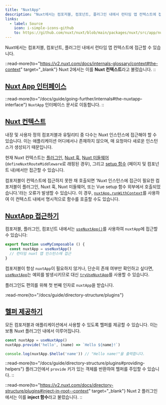 ```yaml
---
title: "NuxtApp"
description: "Nuxt에서는 컴포저블, 컴포넌트, 플러그인 내에서 런타임 앱 컨텍스트에 접근할 수 있습니다."
links:
  - label: Source
    icon: i-simple-icons-github
    to: https://github.com/nuxt/nuxt/blob/main/packages/nuxt/src/app/nuxt.ts
---
```


Nuxt에서는 컴포저블, 컴포넌트, 플러그인 내에서 런타임 앱 컨텍스트에 접근할 수 있습니다.

::read-more{to="https://v2.nuxt.com/docs/internals-glossary/context#the-context" target="_blank"}
Nuxt 2에서는 이를 **Nuxt 컨텍스트**라고 불렀습니다.
::

## [Nuxt App 인터페이스](#nuxt-app-interface)

::read-more{to="/docs/guide/going-further/internals#the-nuxtapp-interface"}
`NuxtApp` 인터페이스 문서로 이동합니다.
::

## [Nuxt 컨텍스트](#the-nuxt-context)

내장 및 사용자 정의 컴포저블과 유틸리티 중 다수는 Nuxt 인스턴스에 접근해야 할 수 있습니다. 이는 애플리케이션 어디에서나 존재하지 않으며, 매 요청마다 새로운 인스턴스가 생성되기 때문입니다.

현재 Nuxt 컨텍스트는 [플러그인](/docs/guide/directory-structure/plugins), [Nuxt 훅](/docs/guide/going-further/hooks), [Nuxt 미들웨어](/docs/guide/directory-structure/middleware) (`defineNuxtRouteMiddleware`로 래핑된 경우), 그리고 [setup 함수](https://vuejs.org/api/composition-api-setup.html) (페이지 및 컴포넌트 내)에서만 접근할 수 있습니다.

컴포저블이 컨텍스트에 접근하지 못한 채 호출되면 'Nuxt 인스턴스에 접근이 필요한 컴포저블이 플러그인, Nuxt 훅, Nuxt 미들웨어, 또는 Vue setup 함수 외부에서 호출되었습니다.'라는 오류가 발생할 수 있습니다. 이 경우, [`nuxtApp.runWithContext`](/docs/api/composables/use-nuxt-app#runwithcontext)를 사용하여 이 컨텍스트 내에서 명시적으로 함수를 호출할 수도 있습니다.

## [NuxtApp 접근하기](#accessing-nuxtapp)

컴포저블, 플러그인, 컴포넌트 내에서는 [`useNuxtApp()`](/docs/api/composables/use-nuxt-app)를 사용하여 `nuxtApp`에 접근할 수 있습니다:

```ts [composables/useMyComposable.ts]
export function useMyComposable () {
  const nuxtApp = useNuxtApp()
  // 런타임 nuxt 앱 인스턴스에 접근
}
```

컴포저블이 항상 `nuxtApp`이 필요하지 않거나, 단순히 존재 여부만 확인하고 싶다면, [`useNuxtApp`](/docs/api/composables/use-nuxt-app)는 예외를 발생시키므로 대신 [`tryUseNuxtApp`](/docs/api/composables/use-nuxt-app#tryusenuxtapp)를 사용할 수 있습니다.

플러그인도 편의를 위해 첫 번째 인자로 `nuxtApp`을 받습니다.

:read-more{to="/docs/guide/directory-structure/plugins"}

## [헬퍼 제공하기](#providing-helpers)

모든 컴포저블과 애플리케이션에서 사용할 수 있도록 헬퍼를 제공할 수 있습니다. 이는 보통 Nuxt 플러그인 내에서 이루어집니다.

```ts
const nuxtApp = useNuxtApp()
nuxtApp.provide('hello', (name) => `Hello ${name}!`)

console.log(nuxtApp.$hello('name')) // "Hello name!"을 출력합니다.
```

::read-more{to="/docs/guide/directory-structure/plugins#providing-helpers"}
플러그인에서 `provide` 키가 있는 객체를 반환하여 헬퍼를 주입할 수 있습니다.
::

::read-more{to="https://v2.nuxt.com/docs/directory-structure/plugins#inject-in-root--context" target="_blank"}
Nuxt 2 플러그인에서는 이를 **inject 함수**라고 불렀습니다.
::
